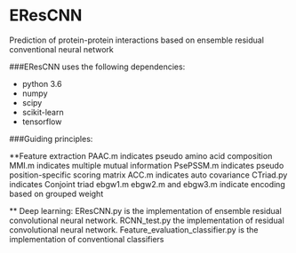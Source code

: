 # EResCNN
Prediction of protein-protein interactions based on ensemble residual conventional neural network

###EResCNN uses the following dependencies:
* python 3.6 
* numpy
* scipy
* scikit-learn
* tensorflow

###Guiding principles:

**Feature extraction
  PAAC.m indicates pseudo amino acid composition
  MMI.m indicates multiple mutual information 
  PsePSSM.m indicates pseudo position-specific scoring matrix 
  ACC.m indicates auto covariance
  CTriad.py indicates Conjoint triad
  ebgw1.m ebgw2.m and ebgw3.m indicate encoding based on grouped weight

** Deep learning:
   EResCNN.py is the implementation of ensemble residual convolutional neural network.
   RCNN_test.py the implementation of residual convolutional neural network.
   Feature_evaluation_classifier.py is the implementation of conventional classifiers
